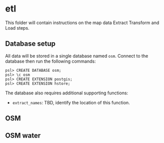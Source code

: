 # etl

This folder will contain instructions on the map data Extract Transform and Load steps.

## Database setup

All data will be stored in a single database named `osm`. Connect to the database then run the following commands:

```console
psl> CREATE DATABASE osm;
psl> \c osm
psl> CREATE EXTENSION postgis;
psl> CREATE EXTENSION hstore;
```

The database also requires additional supporting functions:

- `extract_names`: TBD, identify the location of this function.


## OSM

## OSM water

